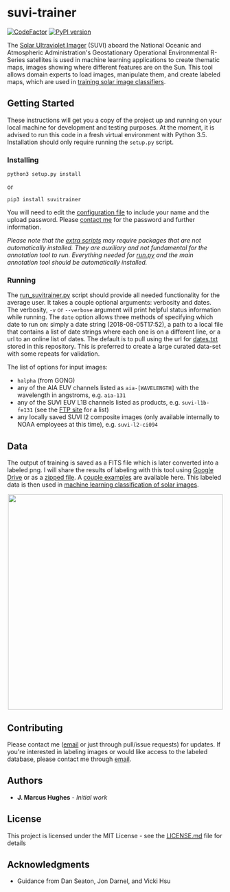 # suvi-trainer
[![CodeFactor](https://www.codefactor.io/repository/github/jmbhughes/suvi-trainer/badge/master)](https://www.codefactor.io/repository/github/jmbhughes/suvi-trainer/overview/master)
[![PyPI version](https://badge.fury.io/py/suvitrainer.svg)](https://badge.fury.io/py/suvitrainer)

The [Solar Ultraviolet Imager](https://www.goes-r.gov/spacesegment/suvi.html) (SUVI) aboard the National Oceanic 
and Atmospheric Administration's Geostationary Operational Environmental R-Series satellites is used 
in machine learning applications to create thematic maps, images showing where different features are on the Sun. This
tool allows domain experts to load images, manipulate them, and create labeled maps, which are used in [training solar 
image classifiers](https://github.com/jmbhughes/smachy). 
 
## Getting Started

These instructions will get you a copy of the project up and running on your local machine 
for development and testing purposes. At the moment, it is advised to run this code in a fresh virtual environment with
Python 3.5. Installation should only require running the `setup.py` script. 
 
### Installing
```
python3 setup.py install
```
or
```
pip3 install suvitrainer
```
You will need to edit the [configuration file](config_example.json) to include your name and the upload password. Please 
[contact me](mailto:hughes.jmb@gmail.com) for the password and further information. 

*Please note that the [extra scripts](scripts/) may require packages that are not automatically installed. They are auxiliary
and not fundamental for the annotation tool to run. Everything needed for [run.py](run_suvitrainer.py) and the main annotation tool should be automatically
installed.*

### Running
The [run_suvitrainer.py](run_suvitrainer.py) script should provide all needed functionality for the average user. 
It takes a couple optional arguments: verbosity and dates.
The verbosity, `-v` or `--verbose` argument will print helpful status information while running. 
The `date` option allows three methods of specifying which date to run on: 
simply a date string (2018-08-05T17:52), a path to a local file that contains a list of date 
strings where each one is on a different line, or a url to an online list of dates. 
The default is to pull using the url for [dates.txt](dates.txt) stored in this repository. This is preferred to create
a large curated data-set with some repeats for validation. 

The list of options for input images:
- `halpha` (from GONG)
- any of the AIA EUV channels listed as `aia-[WAVELENGTH]` with the wavelength in angstroms, e.g. `aia-131`
- any of the SUVI EUV L1B channels listed as products, e.g. `suvi-l1b-fe131` 
(see the [FTP site](https://data.ngdc.noaa.gov/platforms/solar-space-observing-satellites/goes/goes16/l1b/) for a list)
- any locally saved SUVI l2 composite images (only available internally to NOAA employees at this time), e.g. `suvi-l2-ci094`
## Data
The output of training is saved as a FITS file which is later converted into a labeled png. 
I will share the results of labeling with this tool using 
[Google Drive](https://drive.google.com/open?id=1QYdTTFDYs9Yg1g2zs7rxpj8znXCOwPeY) or as a
 [zipped file](https://drive.google.com/open?id=1J0FGmoa_n37E0Ffzz5MDNDRvUntWWNPA).
A [couple examples](examples/) are available here. 
This labeled data is then used in [machine learning classification of solar images](https://github.com/jmbhughes/smachy). 

<p align="center">
<img src="https://raw.githubusercontent.com/jmbhughes/suvi-trainer/master/examples/thmap_20180604002622_20180716083629.png" width="500">
</p>

## Contributing

Please contact me ([email](mailto:hughes.jmb@gmail.com) or just through pull/issue requests) for updates. 
If you're interested in labeling images or would like access to the labeled database, please contact me 
through [email](mailto:hughes.jmb@gmail.com).
 
## Authors

* **J. Marcus Hughes** - *Initial work*

## License

This project is licensed under the MIT License - see the [LICENSE.md](LICENSE.md) file for details

## Acknowledgments

* Guidance from Dan Seaton, Jon Darnel, and Vicki Hsu
